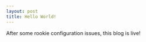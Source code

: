 ```yaml
---
layout: post
title: Hello World!
---
```


After some rookie configuration issues, this blog is live!
